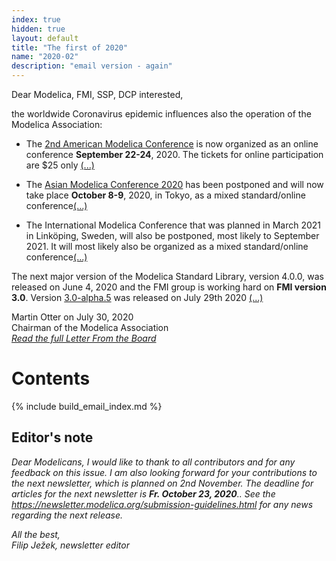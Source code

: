 ```yaml
---
index: true
hidden: true
layout: default
title: "The first of 2020"
name: "2020-02"
description: "email version - again"
---
```


Dear Modelica, FMI, SSP, DCP interested,

the worldwide Coronavirus epidemic influences also the operation of the Modelica Association:

- The [2nd American Modelica Conference](https://www.modelica.org/events/modelica2020Americas)
  is now organized as an online conference **September 22-24**, 2020. The tickets for online participation are $25 only [(...)](https://newsletter.modelica.org/2020-02/index#letter-from-the-board)

- The [Asian Modelica Conference 2020](https://2020.asian.conference.modelica.org/) 
  has been postponed and will now take place **October 8-9**, 2020, in Tokyo, as a mixed
  standard/online conference[(...)](https://newsletter.modelica.org/2020-02/index#letter-from-the-board)

- The International Modelica Conference that was planned in March 2021 in Linköping, Sweden, will also be
  postponed, most likely to September 2021. It will most likely also be organized as a mixed
  standard/online conference[(...)](https://newsletter.modelica.org/2020-02/index#letter-from-the-board)

The next major version of the Modelica Standard Library, version 4.0.0, was released on June 4, 2020 and the FMI group is working hard on **FMI version 3.0**. Version [3.0-alpha.5](https://github.com/modelica/fmi-standard) was released on July 29th 2020 [(...)](https://newsletter.modelica.org/2020-02/index#letter-from-the-board)

Martin Otter on July 30, 2020    
Chairman of the Modelica Association    
*[Read the full Letter From the Board](https://newsletter.modelica.org/2020-02/index#letter-from-the-board)*

# Contents
{% include build_email_index.md %}



## Editor's note
*Dear Modelicans, I would like to thank to all contributors and for any feedback on this issue. I am also looking forward for your contributions to the next newsletter, which is  planned on 2nd November. The deadline for articles for the next newsletter is **Fr. October 23, 2020**.. See the https://newsletter.modelica.org/submission-guidelines.html for any news regarding the next release.*

*All the best,    
Filip Ježek, newsletter editor*
